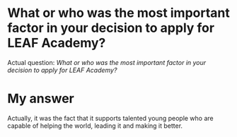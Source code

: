 # What or who was the most important factor in your decision to apply for LEAF Academy?

Actual question: _What or who was the most important factor in your decision to apply for LEAF Academy?_


# My answer

Actually, it was the fact that it supports talented young people who are capable of helping the world, leading it and making it better.
